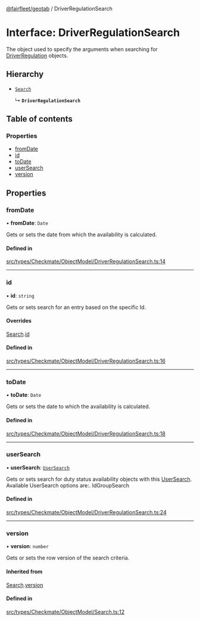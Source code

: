 [@fairfleet/geotab](../README.md) / DriverRegulationSearch

# Interface: DriverRegulationSearch

The object used to specify the arguments when searching for
 [DriverRegulation](DriverRegulation.md) objects.

## Hierarchy

- [`Search`](Search.md)

  ↳ **`DriverRegulationSearch`**

## Table of contents

### Properties

- [fromDate](DriverRegulationSearch.md#fromdate)
- [id](DriverRegulationSearch.md#id)
- [toDate](DriverRegulationSearch.md#todate)
- [userSearch](DriverRegulationSearch.md#usersearch)
- [version](DriverRegulationSearch.md#version)

## Properties

### fromDate

• **fromDate**: `Date`

Gets or sets the date from which the availability is calculated.

#### Defined in

[src/types/Checkmate/ObjectModel/DriverRegulationSearch.ts:14](https://github.com/fairfleet/geotab/blob/ff38bfc/src/types/Checkmate/ObjectModel/DriverRegulationSearch.ts#L14)

___

### id

• **id**: `string`

Gets or sets search for an entry based on the specific Id.

#### Overrides

[Search](Search.md).[id](Search.md#id)

#### Defined in

[src/types/Checkmate/ObjectModel/DriverRegulationSearch.ts:16](https://github.com/fairfleet/geotab/blob/ff38bfc/src/types/Checkmate/ObjectModel/DriverRegulationSearch.ts#L16)

___

### toDate

• **toDate**: `Date`

Gets or sets the date to which the availability is calculated.

#### Defined in

[src/types/Checkmate/ObjectModel/DriverRegulationSearch.ts:18](https://github.com/fairfleet/geotab/blob/ff38bfc/src/types/Checkmate/ObjectModel/DriverRegulationSearch.ts#L18)

___

### userSearch

• **userSearch**: [`UserSearch`](UserSearch.md)

Gets or sets search for duty status availability objects with this [UserSearch](UserSearch.md).
 Available UserSearch options are:.
 <list><item><description>Id</description></item><item><description>GroupSearch</description></item></list>

#### Defined in

[src/types/Checkmate/ObjectModel/DriverRegulationSearch.ts:24](https://github.com/fairfleet/geotab/blob/ff38bfc/src/types/Checkmate/ObjectModel/DriverRegulationSearch.ts#L24)

___

### version

• **version**: `number`

Gets or sets the row version of the search criteria.

#### Inherited from

[Search](Search.md).[version](Search.md#version)

#### Defined in

[src/types/Checkmate/ObjectModel/Search.ts:12](https://github.com/fairfleet/geotab/blob/ff38bfc/src/types/Checkmate/ObjectModel/Search.ts#L12)
